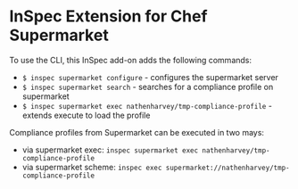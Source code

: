 # InSpec Extension for Chef Supermarket

To use the CLI, this InSpec add-on adds the following commands:

 * `$ inspec supermarket configure` - configures the supermarket server
 * `$ inspec supermarket search` - searches for a compliance profile on supermarket
 * `$ inspec supermarket exec nathenharvey/tmp-compliance-profile` - extends execute to load the profile

 Compliance profiles from Supermarket can be executed in two mays:

 - via supermarket exec: `inspec supermarket exec nathenharvey/tmp-compliance-profile`
 - via supermarket scheme: `inspec exec supermarket://nathenharvey/tmp-compliance-profile`
